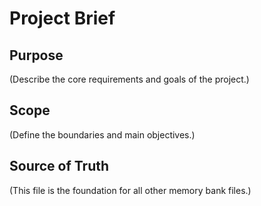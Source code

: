# Project Brief

## Purpose
(Describe the core requirements and goals of the project.)

## Scope
(Define the boundaries and main objectives.)

## Source of Truth
(This file is the foundation for all other memory bank files.) 